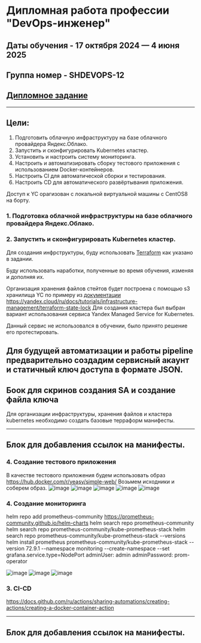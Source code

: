 # Дипломная работа профессии "DevOps-инженер"
## Даты обучения - 17 октября 2024 — 4 июня 2025
## Группа номер - SHDEVOPS-12
## [Дипломное задание](task.md)
----

## Цели:

1. Подготовить облачную инфраструктуру на базе облачного провайдера Яндекс.Облако.
2. Запустить и сконфигурировать Kubernetes кластер.
3. Установить и настроить систему мониторинга.
4. Настроить и автоматизировать сборку тестового приложения с использованием Docker-контейнеров.
5. Настроить CI для автоматической сборки и тестирования.
6. Настроить CD для автоматического развёртывания приложения.

 
Доступ к YC орагизован с локальной виртуальной машины с CentOS8 на борту. 

### 1. Подготовка облачной инфраструктуры на базе облачного провайдера Яндекс.Облако.
### 2. Запустить и сконфигурировать Kubernetes кластер.

Для создания инфрструктуры, буду использовать [Terraform](https://www.terraform.io/) как указано в задании. 

Буду использовать наработки, полученные во время обучения, изменяя и дополняя их. 

Организация хранения файлов стейтов будет построена с помощью s3 хранилища YC по примеру из [документации](https://yandex.cloud/ru/docs/tutorials/infrastructure-management/terraform-state-storage?utm_referrer=https%3A%2F%2Fwww.google.com%2F)
https://yandex.cloud/ru/docs/tutorials/infrastructure-management/terraform-state-lock
Для создания кластера был выбран вариант использования сервиса Yandex Managed Service for Kubernetes.

Данный сервис не использовался в обучении, было принято решение его протестировать. 

Для будущей автоматизации и работы pipeline предварительно создадим  сервисный акаунт и статичный ключ доступа в формате JSON.
---
Боок для скринов создания SA и создание файла ключа
---
Для организации инфраструктуры, хранения файлов и кластера kubernetes необходимо создать базовые терраформ манифесты. 

---
Блок для добавления ссылок на манифесты. 
---

### 4. Создание тестового приложения

В качестве тестового приложения будем использовать образ https://hub.docker.com/r/yeasy/simple-web/
Возьмем исходники и соберем образ. 
![image](https://github.com/user-attachments/assets/d83dc4d4-9c72-402b-8d3a-7c5b0ba32853)
![image](https://github.com/user-attachments/assets/d0c9b2b4-05fd-4f23-ade0-068505990742)
![image](https://github.com/user-attachments/assets/726fecc5-496f-42e4-a8d0-92c3dcf3e786)
![image](https://github.com/user-attachments/assets/cc44a5cc-6a2e-447a-a49b-81287ccf0433)
![image](https://github.com/user-attachments/assets/cdffa6db-8862-4729-adf1-ba88c808007a)



### 4. Создание мониторинга

helm repo add prometheus-community https://prometheus-community.github.io/helm-charts
helm search repo prometheus-community
helm search repo prometheus-community/kube-prometheus-stack
helm search repo prometheus-community/kube-prometheus-stack --versions
helm install prometheus prometheus-community/kube-prometheus-stack --version 72.9.1 --namespace monitoring --create-namespace --set grafana.service.type=NodePort
  adminUser: admin
  adminPassword: prom-operator

![image](https://github.com/user-attachments/assets/2ddbbc0c-af4f-46b7-88bd-274af2ca8c3b)
![image](https://github.com/user-attachments/assets/e320714a-5123-45fd-9f74-1843da0ce18b)
![image](https://github.com/user-attachments/assets/0bf1961d-ac14-458c-ab6b-be8bfe9b73cb)


### 3. CI-CD 
https://docs.github.com/ru/actions/sharing-automations/creating-actions/creating-a-docker-container-action

---
Блок для добавления ссылок на манифесты. 
---

